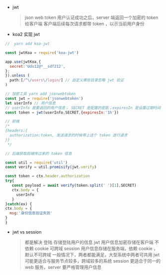 - jwt

  > json web token
  > 用户认证成功之后，server 端返回一个加密的 token 给客户端
  > 客户端后续每次请求都带 token ，以示当前用户身份

- koa2 实现 jwt

```js
//  yarn add koa-jwt

const jwtKoa = require('koa-jwt')

app.use(jwtKoa,{
  secret:'Uds12@*__sdf212',
};
}).unless (
  path:[/^\/users\/login/] // 自定义哪些目录忽略 jwt 验证
)

// 加密工具 yarn add jsonwebtoken
const jwt = require('jsonwebtoken')
let userInfo // 用户信息
// userInfo 是要返回的用户信息； SECRET 是配置的密匙；expiresIn 是设置过期时间
const token = jwt(userInfo,SECRET,{expiresIn:'1h'})

// 前端
/*
{headers:{
  authorization:token, 发送请求的时候带上这个 token 进行请求
}}
 */

// 后端获取前端传过来的 token 信息

const util = require('util')
const verify = util.promisify(jwt.verify)

const token = ctx.header.authorization
try{
   const payload = await verify(token.split(' ')[1],SECRET)
   ctx.body = {
     userInfo
   }
}catch(ex) {
ctx.body = {
  msg:'身份信息验证失败'
}
}


```

- jwt vs session
  > 都是解决 登陆 存储登陆用户的信息
  > jwt 用户信息加密存储在客户端 不依赖 cookie 可跨域
  > session 用户信息存储在服务端，依赖 cookie ，默认不可跨域
  > 一般情况下，两者都能满足，大型系统中两者可共用
  > jwt 可能更适合与服务节点较多，跨域较多的系统
  > session 更适合于同一的 web 服务，server 要严格管理用户信息

